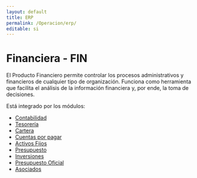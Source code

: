 ```yaml
---
layout: default
title: ERP
permalink: /Operacion/erp/
editable: si
---
```


# Financiera - FIN  

El Producto Financiero permite controlar los procesos administrativos y financieros de cualquier tipo de organización.  Funciona como herramienta que facilita el análisis de la información financiera y, por ende, la toma de decisiones.  

Está integrado por los módulos:  

* [Contabilidad](http://docs.oasiscom.com/Operacion/erp/contabilidad)
* [Tesorería](http://docs.oasiscom.com/Operacion/erp/tesoreria)
* [Cartera](http://docs.oasiscom.com/Operacion/erp/cartera)
* [Cuentas por pagar](http://docs.oasiscom.com/Operacion/erp/cuentas)
* [Activos Fijos](http://docs.oasiscom.com/Operacion/erp/activos)
* [Presupuesto](http://docs.oasiscom.com/Operacion/erp/presupuesto)
* [Inversiones](http://docs.oasiscom.com/Operacion/erp/inversiones)
* [Presupuesto Oficial](http://docs.oasiscom.com/Operacion/erp/presupuestoo)
* [Asociados](http://docs.oasiscom.com/Operacion/erp/asociados)


